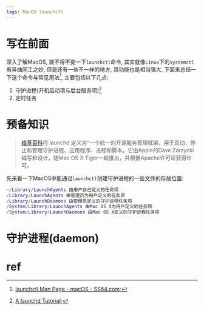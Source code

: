 ```yaml
---
tags: MacOS launchctl
---
```


# 写在前面

深入了解MacOS, 就不得不提一下`launchctl`命令, 其实就像`Linux`下的`systemctl`有异曲同工之妙, 但是还有一些不一样的地方, 其功能也是相当强大, 下面来总结一下这个命令与常见用法[^1], 主要包括以下几点:

1.   守护进程(开机启动项与后台服务项)[^2]
2.   定时任务

# 预备知识

>   [维基百科](http://en.wikipedia.org/wiki/Launchd)将 launchd 定义为“一个统一的开源服务管理框架，用于启动、停止和管理守护进程、应用程序、进程和脚本。它由Apple的Dave Zarzycki编写和设计，随Mac OS X Tiger一起推出，并根据Apache许可证获得许可。

先来看一下MacOS中能通过`launchctl`创建守护进程的一些文件的存放位置:

```lua
~/Library/LaunchAgents 由用户自己定义的任务项
/Library/LaunchAgents 由管理员为用户定义的任务项
/Library/LaunchDaemons 由管理员定义的守护进程任务项
/System/Library/LaunchAgents 由Mac OS X为用户定义的任务项
/System/Library/LaunchDaemons 由Mac OS X定义的守护进程任务项
```



# 守护进程(daemon)









# ref

[^1]:[launchctl Man Page - macOS - SS64.com](https://ss64.com/osx/launchctl.html);
[^2]:[A launchd Tutorial](https://www.launchd.info/);